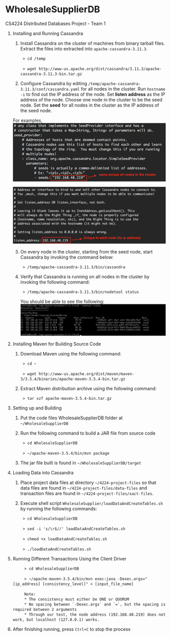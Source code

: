 # WholesaleSupplierDB
CS4224 Distributed Databases Project - Team 1

1. Installing and Running Cassandra
    1. Install Cassandra on the cluster of machines from binary tarball files. Extract the files into extracted into `apache-cassandra-3.11.3`.

            > cd /temp

            > wget http://www-us.apache.org/dist/cassandra/3.11.3/apache-cassandra-3.11.3-bin.tar.gz

    2. Configure Cassandra by editing `/temp/apache-cassandra-3.11.3/conf/cassandra.yaml` for all nodes in the cluster. Run `hostname -i` to find out the IP address of the node. Set **listen address** as the IP address of the node. Choose one node in the cluster to be the seed node. Set the **seed** for all nodes in the cluster as the IP address of the seed node.

    For examples,
    ![seed](https://github.com/kexiaowen/WholesaleSupplierDB/blob/master/Images/seeds.jpg)

    ![listen_address](https://github.com/kexiaowen/WholesaleSupplierDB/blob/master/Images/listen_address.jpg)

    3. On every node in the cluster, starting from the seed node, start Cassandra by invoking the command below:

            > /temp/apache-cassandra-3.11.3/bin/cassandra

    4. Verify that Cassandra is running on all nodes in the cluster by invoking the following command:

            > /temp/apache-cassandra-3.11.3/bin/nodetool status

       You should be able to see the following:
       ![nodetool_status](https://github.com/kexiaowen/WholesaleSupplierDB/blob/master/Images/verifyNodeStatus.jpg)


2. Installing Maven for Building Source Code
    1. Download Maven using the following command:

            > cd ~

            > wget http://www-us.apache.org/dist/maven/maven-3/3.5.4/binaries/apache-maven-3.5.4-bin.tar.gz

    2. Extract Maven distribution archive using the following command:

            > tar xzf apache-maven-3.5.4-bin.tar.gz

3. Setting up and Building
    1. Put the code files WholesaleSupplierDB folder at `~/WholesaleSupplierDB`

    2. Run the following command to build a JAR file from source code

            > cd WholesaleSupplierDB

            > ~/apache-maven-3.5.4/bin/mvn package

    3. The jar file built is found in `~/WholesaleSupplierDB/target`

4. Loading Data into Cassandra
    1. Place project data files at directory `~/4224-project-files` so that data files are found in `~/4224-project-files/data-files` and transaction files are found in `~/4224-project-files/xact-files`.
    2. Execute shell script `WholesaleSupplier/loadDataAndCreateTables.sh` by running the following commands:

            > cd WholesaleSupplierDB

            > sed -i 's/\r$//' loadDataAndCreateTables.sh

            > chmod +x loadDataAndCreateTables.sh

            > ./loadDataAndCreateTables.sh  

5. Running Different Transactions Using the Client Driver

            > cd WholesaleSupplierDB

            > ~/apache-maven-3.5.4/bin/mvn exec:java -Dexec.args="[ip_address] [consistency_level]" < [input_file_name]

            Note:
            * The consistency must either be ONE or QUORUM
            * No spacing between `-Dexec.args` and `=`, but the spacing is required between 2 arguments
            * Through our test, the node address (192.168.48.219) does not work, but localhost (127.0.0.1) works.

6. After finishing running, press `Ctrl+C` to stop the process
